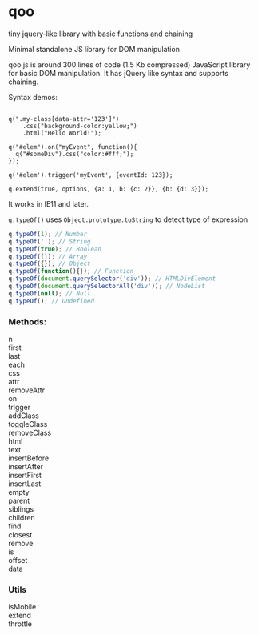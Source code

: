 # qoo
tiny jquery-like library with basic functions and chaining

Minimal standalone JS library for DOM manipulation

qoo.js is around 300 lines of code (1.5 Kb compressed) JavaScript library for basic DOM manipulation.
It has jQuery like syntax and supports chaining.

Syntax demos:

```

q(".my-class[data-attr='123']")
    .css("background-color:yellow;")
    .html("Hello World!");

q("#elem").on("myEvent", function(){
  q("#someDiv").css("color:#fff;");
});

q('#elem').trigger('myEvent', {eventId: 123});

q.extend(true, options, {a: 1, b: {c: 2}}, {b: {d: 3}}); 

```

It works in IE11 and later.

`q.typeOf()` uses `Object.prototype.toString` to detect type of expression 

```javascript
q.typeOf(1); // Number
q.typeOf(''); // String
q.typeOf(true); // Boolean
q.typeOf([]); // Array
q.typeOf({}); // Object
q.typeOf(function(){}); // Function
q.typeOf(document.querySelector('div')); // HTMLDivElement
q.typeOf(document.querySelectorAll('div')); // NodeList
q.typeOf(null); // Null
q.typeOf(); // Undefined
```

### Methods:

n  
first  
last  
each  
css  
attr  
removeAttr  
on  
trigger  
addClass  
toggleClass  
removeClass  
html  
text  
insertBefore  
insertAfter  
insertFirst  
insertLast  
empty  
parent  
siblings  
children  
find  
closest  
remove  
is  
offset  
data  


### Utils

isMobile  
extend  
throttle  